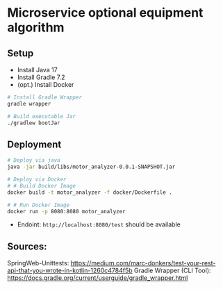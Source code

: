 # Microservice optional equipment algorithm

## Setup

- Install Java 17
- Install Gradle 7.2
- (opt.) Install Docker

```bash
# Install Gradle Wrapper
gradle wrapper

# Build executable Jar
./gradlew bootJar
```


## Deployment

```bash
# Deploy via java
java -jar build/libs/motor_analyzer-0.0.1-SNAPSHOT.jar

# Deploy via Docker
# # Build Docker Image
docker build -t motor_analyzer -f docker/Dockerfile .

# # Run Docker Image
docker run -p 8080:8080 motor_analyzer
```

- Endoint: `http://localhost:8080/test` should be available 



## Sources:

SpringWeb-Unittests: https://medium.com/marc-donkers/test-your-rest-api-that-you-wrote-in-kotlin-1260c4784f5b
Gradle Wrapper (CLI Tool): https://docs.gradle.org/current/userguide/gradle_wrapper.html